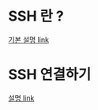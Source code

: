 # SSH 란 ?

[기본 설명 link](https://jootc.com/p/201808031460)



# SSH 연결하기

[설명 link](https://jootc.com/p/201808031462)

